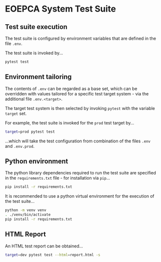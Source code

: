 # EOEPCA System Test Suite

## Test suite execution

The test suite is configured by environment variables that are defined in the file `.env`.

The test suite is invoked by...

```bash
pytest test
```

## Environment tailoring

The contents of `.env` can be regarded as a base set, which can be overridden with values tailored for a specific test target system - via the additional file `.env.<target>`.

The target test system is then selected by invoking `pytest` with the variable `target` set.

For example, the test suite is invoked for the `prod` test target by...

```bash
target=prod pytest test
```

...which will take the test configuration from combination of the files `.env` and `.env.prod`.

## Python environment

The python library dependencies required to run the test suite are specified in the `requirements.txt` file - for installation via `pip`...

```bash
pip install -r requirements.txt
```

It is recommended to use a python virtual environment for the execution of the test suite...

```bash
python -m venv venv
. ./venv/bin/activate
pip install -r requirements.txt
```

## HTML Report

An HTML test report can be obtained...

```bash
target=dev pytest test --html=report.html -s
```
